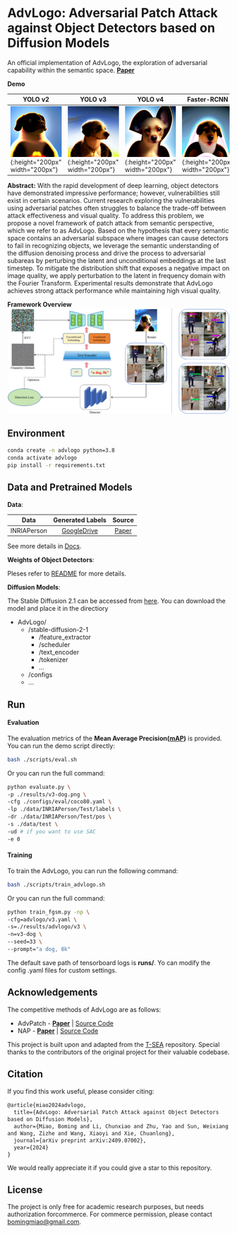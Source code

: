 # AdvLogo: Adversarial Patch Attack against Object Detectors based on Diffusion Models
An official implementation of AdvLogo, the exploration of adversarial capability within the semantic space. [**Paper**](https://arxiv.org/abs/2409.07002)

**Demo**

| YOLO v2 | YOLO v3 | YOLO v4 | Faster-RCNN | SSD |
| --- | --- | --- | --- | --- |
| ![v2-dog](results/v2-dog.png){:height="200px" width="200px"} | ![v3-dog](results/v3-dog.png){:height="200px" width="200px"} | ![v4-dog](results/v4-dog.png){:height="200px" width="200px"} | ![faster_rcnn-dog](results/faster_rcnn-dog.png){:height="200px" width="200px"} | ![ssd-dog](results/ssd-dog.png){:height="200px" width="200px"} |

**Abstract:** With the rapid development of deep learning, object detectors have demonstrated impressive performance; however, vulnerabilities still exist in certain scenarios. Current research exploring the vulnerabilities using adversarial patches often struggles to balance the trade-off between attack effectiveness and visual quality. To address this problem, we propose a novel framework of patch attack from semantic perspective, which we refer to as AdvLogo. Based on the hypothesis that every semantic space contains an adversarial subspace where images can cause detectors to fail in recognizing objects, we leverage the semantic understanding of the diffusion denoising process and drive the process to adversarial subareas by perturbing the latent and unconditional embeddings at the last timestep. To mitigate the distribution shift that exposes a negative impact on image quality, we apply perturbation to the latent in frequency domain with the Fourier Transform. Experimental results demonstrate that AdvLogo achieves strong attack performance while maintaining high visual quality.

**Framework Overview**
![](readme/framework.png)

## Environment

```bash
conda create -n advlogo python=3.8
conda activate advlogo
pip install -r requirements.txt
```

## Data and Pretrained Models
**Data**:

| Data        |                                             Generated Labels                                             |                                              Source                                              |                                            
|-------------|:--------------------------------------------------------------------------------------------------------:|:------------------------------------------------------------------------------------------------:|
| INRIAPerson |  [GoogleDrive](https://drive.google.com/drive/folders/1zKO6yXllhReiDS04WKkb6JIkxvAW2s_9?usp=share_link)  |               [Paper](https://hal.inria.fr/docs/00/54/85/12/PDF/hog_cvpr2005.pdf)                |

See more details in [Docs](./readme/data.md).

**Weights of Object Detectors**:

Pleses refer to [README](./detlib/README.md) for more details.

**Diffusion Models**:

The Stable Diffusion 2.1 can be accessed from [here](https://huggingface.co/stabilityai/stable-diffusion-2-1).
You can download the model and place it in the directiory
- AdvLogo/
  - /stable-diffusion-2-1
      - /feature_extractor
      - /scheduler
      - /text_encoder
      - /tokenizer
      - ...
  - /configs
  - ...

## Run
#### Evaluation

The evaluation metrics of the **Mean Average Precision([mAP](https://github.com/Cartucho/mAP))** is provided.
You can run the demo script directly:
```bash
bash ./scripts/eval.sh 
```
Or you can run the full command:
```bash
python evaluate.py \
-p ./results/v3-dog.png \
-cfg ./configs/eval/coco80.yaml \
-lp ./data/INRIAPerson/Test/labels \
-dr ./data/INRIAPerson/Test/pos \
-s ./data/test \
-ud # if you want to use SAC
-e 0
```

#### Training
To train the AdvLogo, you can run the following command:
```bash
bash ./scripts/train_advlogo.sh
```
Or you can run the full command:
```bash
python train_fgsm.py -np \
-cfg=advlogo/v3.yaml \
-s=./results/advlogo/v3 \
-n=v3-dog \
--seed=33 \
--prompt="a dog, 8k"
```
The default save path of tensorboard logs is **runs/**. Yo can modify the config .yaml files for custom settings.

## Acknowledgements
The competitive methods of AdvLogo are as follows:
* AdvPatch - [**Paper**](http://openaccess.thecvf.com/content_CVPRW_2019/papers/CV-COPS/Thys_Fooling_Automated_Surveillance_Cameras_Adversarial_Patches_to_Attack_Person_Detection_CVPRW_2019_paper.pdf) 
| [Source Code](https://gitlab.com/EAVISE/adversarial-yolo)
* NAP - [**Paper**](https://openaccess.thecvf.com/content/ICCV2021/papers/Hu_Naturalistic_Physical_Adversarial_Patch_for_Object_Detectors_ICCV_2021_paper.pdf) 
| [Source Code](https://github.com/aiiu-lab/Naturalistic-Adversarial-Patch)

This project is built upon and adapted from the [T-SEA](https://github.com/VDIGPKU/T-SEA) repository. Special thanks to the contributors of the original project for their valuable codebase.
## Citation
If you find this work useful, please consider citing:
```
@article{miao2024advlogo,
  title={AdvLogo: Adversarial Patch Attack against Object Detectors based on Diffusion Models},
  author={Miao, Boming and Li, Chunxiao and Zhu, Yao and Sun, Weixiang and Wang, Zizhe and Wang, Xiaoyi and Xie, Chuanlong},
  journal={arXiv preprint arXiv:2409.07002},
  year={2024}
}
```
We would really appreciate it if you could give a star to this repository.

## License

The project is only free for academic research purposes, but needs authorization forcommerce. For commerce permission, please contact bomingmiao@gmail.com.
